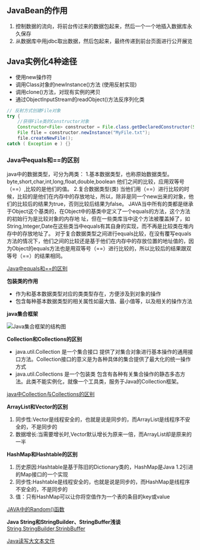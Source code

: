 ## JavaBean的作用

1. 控制数据的流向，将前台传过来的数据包起来，然后一个一个地插入数据库永久保存
2. 从数据库中用jdbc取出数据，然后包起来，最终传递到前台页面进行公开展览

## Java实例化4种途径

* 使用new操作符
* 调用Class对象的newInstance()方法 (使用反射实现)
* 调用clone()方法，对现有实例的拷贝
* 通过ObjectInputStream的readObject()方法反序列化类

~~~java
// 反射方式创建File对象
try {
	//获得File类的Constructor对象
	Constructor<File> constructor = File.class.getDeclaredConstructor(String.class);
	File file = constructor.newInstance("MyFile.txt");
	file.createNewFile();
catch ( Exception e ) {}	
~~~

### Java中equals和==的区别
java中的数据类型，可分为两类： 
1.基本数据类型，也称原始数据类型。byte,short,char,int,long,float,double,boolean 
  他们之间的比较，应用双等号（==）,比较的是他们的值。 
2.复合数据类型(类) 
  当他们用（==）进行比较的时候，比较的是他们在内存中的存放地址，所以，除非是同一个new出来的对象，他们的比较后的结果为true，否则比较后结果为false。 JAVA当中所有的类都是继承于Object这个基类的，在Object中的基类中定义了一个equals的方法，这个方法的初始行为是比较对象的内存地 址，但在一些类库当中这个方法被覆盖掉了，如String,Integer,Date在这些类当中equals有其自身的实现，而不再是比较类在堆内存中的存放地址了。
  对于复合数据类型之间进行equals比较，在没有覆写equals方法的情况下，他们之间的比较还是基于他们在内存中的存放位置的地址值的，因为Object的equals方法也是用双等号（==）进行比较的，所以比较后的结果跟双等号（==）的结果相同。
 
[Java中equals和==的区别](http://www.cnblogs.com/zhxhdean/archive/2011/03/25/1995431.html)  

**包装类的作用**

* 作为和基本数据类型对应的类类型存在，方便涉及到对象的操作
* 包含每种基本数据类型的相关属性如最大值、最小值等，以及相关的操作方法

**java集合框架**

![Java集合框架的结构图](https://dn-anything-about-doc.qbox.me/document-uid85931labid1094timestamp1436168922546.png?watermark/1/image/aHR0cDovL3N5bC1zdGF0aWMucWluaXVkbi5jb20vaW1nL3dhdGVybWFyay5wbmc=/dissolve/60/gravity/SouthEast/dx/0/dy/10)

**Collection和Collections的区别**

* java.util.Collection 是一个集合接口 提供了对集合对象进行基本操作的通用接口方法。Collection接口的意义是为各种具体的集合提供了最大化的统一操作方式
* java.util.Collections 是一个包装类 包含有各种有关集合操作的静态多态方法。此类不能实例化，就像一个工具类，服务于Java的Collection框架。

[java中Collection与Collections的区别](https://my.oschina.net/leoson/blog/131905)

**ArrayList和Vector的区别**

1. 同步性:Vector是线程安全的，也就是说是同步的，而ArrayList是线程序不安全的，不是同步的 
2. 数据增长:当需要增长时,Vector默认增长为原来一倍，而ArrayList却是原来的一半 

**HashMap和Hashtable的区别**

1. 历史原因:Hashtable是基于陈旧的Dictionary类的，HashMap是Java 1.2引进的Map接口的一个实现
2. 同步性:Hashtable是线程安全的，也就是说是同步的，而HashMap是线程序不安全的，不是同步的 
3. 值：只有HashMap可以让你将空值作为一个表的条目的key或value


[JAVA中的Random()函数
](http://www.cnblogs.com/ningvsban/p/3590722.html)

**Java String和StringBuilder、StringBuffer浅谈**
[String,StringBuilder,StrinbBuffer](http://www.jianshu.com/p/853f8b006edd)

[Java读写大文本文件](http://www.cnblogs.com/duanxz/p/4874712.html)